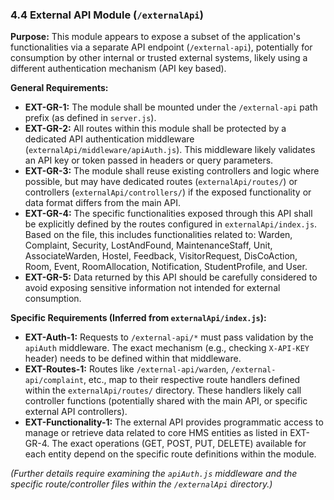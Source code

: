 ### 4.4 External API Module (`/externalApi`)

**Purpose:** This module appears to expose a subset of the application's functionalities via a separate API endpoint (`/external-api`), potentially for consumption by other internal or trusted external systems, likely using a different authentication mechanism (API key based).

**General Requirements:**

- **EXT-GR-1:** The module shall be mounted under the `/external-api` path prefix (as defined in `server.js`).
- **EXT-GR-2:** All routes within this module shall be protected by a dedicated API authentication middleware (`externalApi/middleware/apiAuth.js`). This middleware likely validates an API key or token passed in headers or query parameters.
- **EXT-GR-3:** The module shall reuse existing controllers and logic where possible, but may have dedicated routes (`externalApi/routes/`) or controllers (`externalApi/controllers/`) if the exposed functionality or data format differs from the main API.
- **EXT-GR-4:** The specific functionalities exposed through this API shall be explicitly defined by the routes configured in `externalApi/index.js`. Based on the file, this includes functionalities related to: Warden, Complaint, Security, LostAndFound, MaintenanceStaff, Unit, AssociateWarden, Hostel, Feedback, VisitorRequest, DisCoAction, Room, Event, RoomAllocation, Notification, StudentProfile, and User.
- **EXT-GR-5:** Data returned by this API should be carefully considered to avoid exposing sensitive information not intended for external consumption.

**Specific Requirements (Inferred from `externalApi/index.js`):**

- **EXT-Auth-1:** Requests to `/external-api/*` must pass validation by the `apiAuth` middleware. The exact mechanism (e.g., checking `X-API-KEY` header) needs to be defined within that middleware.
- **EXT-Routes-1:** Routes like `/external-api/warden`, `/external-api/complaint`, etc., map to their respective route handlers defined within the `externalApi/routes/` directory. These handlers likely call controller functions (potentially shared with the main API, or specific external API controllers).
- **EXT-Functionality-1:** The external API provides programmatic access to manage or retrieve data related to core HMS entities as listed in EXT-GR-4. The exact operations (GET, POST, PUT, DELETE) available for each entity depend on the specific route definitions within the module.

_(Further details require examining the `apiAuth.js` middleware and the specific route/controller files within the `/externalApi` directory.)_
